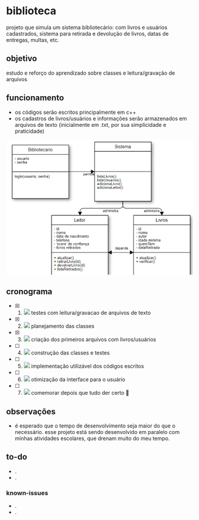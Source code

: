# biblioteca
projeto que simula um sistema bibliotecário: com livros e usuários cadastrados, sistema para retirada e devolução de livros, datas de entregas, multas, etc.

## objetivo
estudo e reforço do aprendizado sobre classes e leitura/gravação de arquivos

## funcionamento
- os códigos serão escritos principalmente em c++
- os cadastros de livros/usuários e informações serão armazenados em arquivos de texto (inicialmente em .txt, por sua simplicidade e praticidade)

![diagrama](diagrama.PNG)


## cronograma
- [x] 1. ![](https://geps.dev/progress/100) testes com leitura/gravacao de arquivos de texto
- [x] 2. ![](https://geps.dev/progress/100) planejamento das classes
- [x] 3. ![](https://geps.dev/progress/100) criação dos primeiros arquivos com livros/usuários
- [ ] 4. ![](https://geps.dev/progress/40) construção das classes e testes
- [ ] 5. ![](https://geps.dev/progress/30) implementação utilizável dos códigos escritos
- [ ] 6. ![](https://geps.dev/progress/20) otimização da interface para o usuário
- [ ] 7. ![](https://geps.dev/progress/65) comemorar depois que tudo der certo :tada:

## observações
- é esperado que o tempo de desenvolvimento seja maior do que o necessário. esse projeto está sendo desenvolvido em paralelo com minhas atividades escolares, que drenam muito do meu tempo.

## to-do
- .
- .

### known-issues
- .
- .

